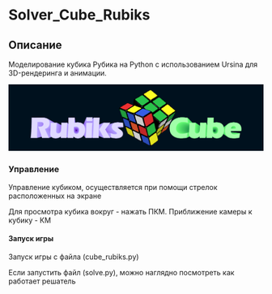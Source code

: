 # Solver_Cube_Rubiks

## Описание

Моделирование кубика Рубика на Python с использованием Ursina для 3D-рендеринга и анимации.

![3D Cube](texture/main_menu.png)

### Управление

Управление кубиком, осуществляется при помощи стрелок расположенных на экране

Для просмотра кубика вокруг - нажать ПКМ. Приближение камеры к кубику - КМ

#### Запуск игры

Запуск игры с файла (cube_rubiks.py)

Если запустить файл (solve.py), можно наглядно посмотреть как работает решатель
